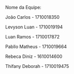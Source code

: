 Nome da Equipe:

João Carlos - 1710018350

Levyson Luan - 1710019194

Luan Ramos - 1710017872

Pabllo Matheus - 1710019664

Rebeca Diniz -  1610014600

Thifany Deborah - 1710019475
